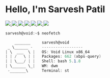 <!-- # [<img src="https://lh3.googleusercontent.com/a-/AOh14Gilqms4ucFuPLLOrS93UYMNXtYGtDXxeDPqrHDNFA=s96-c-rg-br100" width="40" height="40">](https://github.com/sarveshspatil111) Hi, I’m Sarvesh Patil -->

<h1>Hello, I'm Sarvesh Patil</h1>

<a href='https://www.linkedin.com/in/sarveshspatil/' target='_blank' rel='noopener' rel='noreferrer'>
    <img src='https://img.shields.io/static/v1?label=&message=sarveshspatil&color=gray&style=plastic-square&logo=linkedin' />
  </a>
<a href='https://leetcode.com/sarveshsp/' target='_blank' rel='noopener' rel='noreferrer'>
    <img src='https://img.shields.io/static/v1?label=&message=sarveshsp&color=gray&style=plastic-square&logo=leetcode' />
  </a>
<a href='https://www.youtube.com/channel/UCMQBfRsIP5RPRcD_j9hHmYw' target='_blank' rel='noopener' rel='noreferrer'>
    <img src='https://img.shields.io/static/v1?label=&message=SarveshPatil&color=gray&style=plastic-square&logo=youtube' />
  </a>
<a href='https://www.datacamp.com/profile/sarveshsp' target='_blank' rel='noopener' rel='noreferrer'>
    <img src='https://img.shields.io/static/v1?label=&message=sarveshsp&color=gray&style=plastic-square&logo=datacamp' />
  </a>
<a href='https://twitter.com/sarveshspatil' target='_blank' rel='noopener' rel='noreferrer'>
    <img src='https://img.shields.io/static/v1?label=&message=sarveshspatil&color=gray&style=plastic-square&logo=twitter' />
  </a>
<a href='https://img.shields.io/static/v1?label=&message=sarveshspatil111@gmail.com&color=gray&style=plastic-square&logo=gmail' target='_blank' rel='noopener' rel='noreferrer'>
    <img src='https://img.shields.io/static/v1?label=&message=sarveshspatil111@gmail.com&color=gray&style=plastic-square&logo=gmail' />
  </a>
<a href='https://drive.google.com/file/d/16lL0lhp3PSRvhXM0icCOI_Ie60x7EgGC/view?usp=sharing' target='_blank' rel='noopener' rel='noreferrer'>
    <img src='https://img.shields.io/static/v1?label=&message=Resume&color=gray&style=plastic-square&logo=files' />
  </a>

```csharp
sarvesh@void:~$ neofetch
```

```csharp
    _______     sarvesh@void
 _ \______ -    ------------------
| \  ___  \ |   OS: Void Linux x86_64
| | /   \ | |   Packages: 662 (xbps-query)
| | \___/ | |   Shell: bash 5.1.8
| \______ \_|   WM: dwm
 -_______\      Terminal: st
```

<!-- <img align="left" src="https://raw.githubusercontent.com/sarveshspatil111/sarveshspatil111/main/assets/gentoo.png" width="190" />
```csharp
sarveshspatil111@github
-------------------------
OS: Gentoo/Linux x86_64 x86_64
Shell: fish 3.3.1
WM: dwm
Terminal: st
Languages: Bash, Python, JavaScript
Frameworks: Django, React
Learning: Node.js, Express, Frappe
Tools: Git, Tmux, Docker
``` -->

<!-- ![](https://github-readme-streak-stats.herokuapp.com?user=sarveshspatil111&theme=tokyonight&hide_border=true) -->

